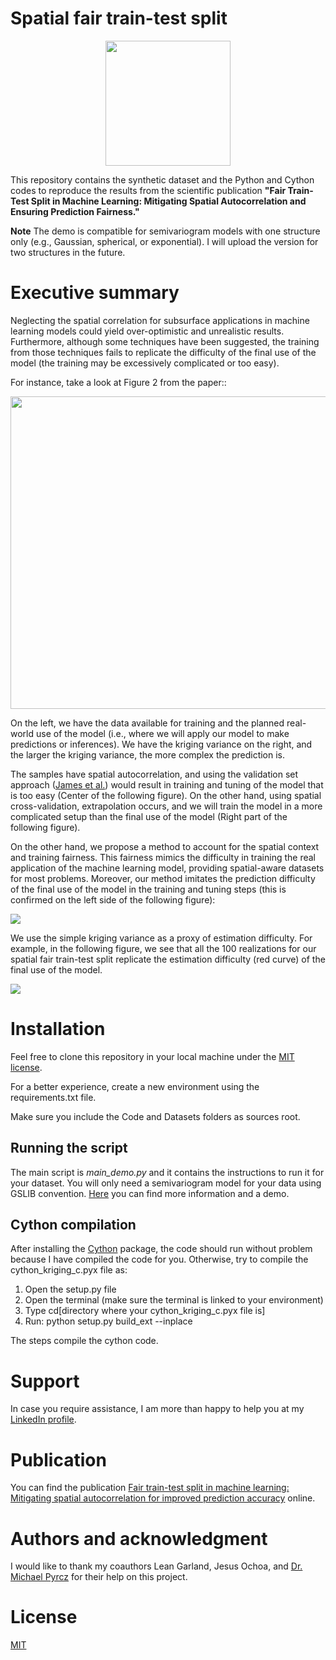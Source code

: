 # Spatial fair train-test split

<p align="center">
    <img src="https://github.com/GeostatsGuy/GeostatsPy/blob/master/TCG_color_logo.png?raw=true" width="200" height="200" />
</p>

This repository contains the synthetic dataset and the Python and Cython codes to reproduce the results from the scientific publication **"Fair Train-Test Split in Machine Learning: Mitigating Spatial Autocorrelation and Ensuring Prediction Fairness."**

**Note** The demo is compatible for semivariogram models with one structure only (e.g., Gaussian, spherical, or exponential). I will upload the version for two structures in the future.

# Executive summary
Neglecting the spatial correlation for subsurface applications in machine learning models could yield over-optimistic and unrealistic results. Furthermore, although some techniques have been suggested, the training from those techniques fails to replicate the difficulty of the final use of the model (the training may be excessively complicated or too easy).

For instance, take a look at Figure 2 from the paper::

<p>
    <img src="https://github.com/aerisjd/Spatial_Fair_Train_Test_Split/blob/main/Files/Figures/dataset_kmap.png?raw=true" width="800" height="500" />
</p>

On the left, we have the data available for training and the planned real-world use of the model (i.e., where we will apply our model to make predictions or inferences). We have the kriging variance on the right, and the larger the kriging variance, the more complex the prediction is.

The samples have spatial autocorrelation, and using the validation set approach ([James et al.](https://web.stanford.edu/~hastie/ISLRv2_website.pdf)) would result in training and tuning of the model that is too easy (Center of the following figure). On the other hand, using spatial cross-validation, extrapolation occurs, and we will train the model in a more complicated setup than the final use of the model (Right part of the following figure).

On the other hand, we propose a method to account for the spatial context and training fairness. This fairness mimics the difficulty in training the real application of the machine learning model, providing spatial-aware datasets for most problems. Moreover, our method imitates the prediction difficulty of the final use of the model in the training and tuning steps (this is confirmed on the left side of the following figure):

<p>
<img src="https://github.com/aerisjd/Spatial_Fair_Train_Test_Split/blob/main/Files/Figures/final_set.png?raw=true" width=“1000” height=“600” />
</p>

We use the simple kriging variance as a proxy of estimation difficulty. For example, in the following figure, we see that all the 100 realizations for our spatial fair train-test split replicate the estimation difficulty (red curve) of the final use of the model.

<p>
<img src="https://github.com/aerisjd/Spatial_Fair_Train_Test_Split/blob/main/Files/Figures/pdf_comparison.png?raw=true" width=“1000” height=“600” />
</p>

# Installation
Feel free to clone this repository in your local machine under the [MIT license](https://choosealicense.com/licenses/mit/).

For a better experience, create a new environment using the requirements.txt file.

Make sure you include the Code and Datasets folders as sources root.

## Running the script
The main script is *main_demo.py* and it contains the instructions to run it for your dataset. You will only need a semivariogram model for your data using
GSLIB convention. [Here](https://github.com/GeostatsGuy/PythonNumericalDemos/blob/master/GeostatsPy_variogram_modeling.ipynb) you can find more information and a demo.

## Cython compilation
After installing the [Cython](https://cython.org/) package, the code should run without problem because I have compiled the code for you. Otherwise, try to compile the cython_kriging_c.pyx file as:
1. Open the setup.py file
2. Open the terminal (make sure the terminal is linked to your environment)
3. Type cd[directory where your cython_kriging_c.pyx file is]
4. Run: python setup.py build_ext --inplace

The steps compile the cython code.

# Support
In case you require assistance, I am more than happy to help you at my [LinkedIn profile](https://www.linkedin.com/in/jsalazarneira/).

# Publication
You can find the publication [Fair train-test split in machine learning: Mitigating spatial autocorrelation for improved prediction accuracy](https://www.sciencedirect.com/science/article/pii/S0920410521015023) online.

# Authors and acknowledgment
I would like to thank my coauthors Lean Garland, Jesus Ochoa, and [Dr. Michael Pyrcz](https://github.com/GeostatsGuy) for their help on this project.

# License
[MIT](https://choosealicense.com/licenses/mit/)